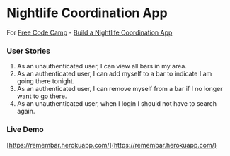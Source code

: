 # Nightlife Coordination App


For [Free Code Camp](http://freecodecamp.com) - [Build a Nightlife Coordination App](https://www.freecodecamp.com/challenges/build-a-nightlife-coordination-app)


### User Stories

1. As an unauthenticated user, I can view all bars in my area.
2. As an authenticated user, I can add myself to a bar to indicate I am going there tonight.
3. As an authenticated user, I can remove myself from a bar if I no longer want to go there.
4. As an unauthenticated user, when I login I should not have to search again.

### Live Demo
[https://remembar.herokuapp.com/](https://remembar.herokuapp.com/)